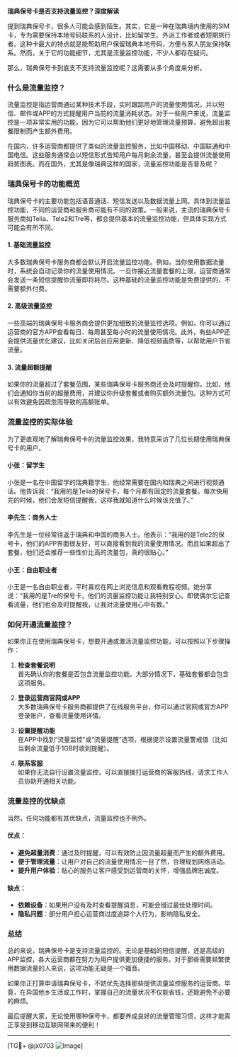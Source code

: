 **瑞典保号卡是否支持流量监控？深度解读**

提到瑞典保号卡，很多人可能会感到陌生。其实，它是一种在瑞典境内使用的SIM卡，专为需要保持本地号码联系的人设计，比如留学生、外派工作者或者短期旅行者。这种卡最大的特点就是能帮助用户保留瑞典本地号码，方便与家人朋友保持联系。然而，关于它的功能细节，尤其是流量监控功能，不少人都存在疑问。

那么，瑞典保号卡到底支不支持流量监控呢？这需要从多个角度来分析。

### 什么是流量监控？

流量监控是指运营商通过某种技术手段，实时跟踪用户的流量使用情况，并以短信、邮件或APP的方式提醒用户当前的流量消耗状态。对于一些用户来说，流量监控是一项非常实用的功能，因为它可以帮助他们更好地管理流量预算，避免超出套餐限制而产生额外费用。

在国内，许多运营商都提供了类似的流量监控服务，比如中国移动、中国联通和中国电信。这些服务通常会以短信形式告知用户每月剩余流量，甚至会提供流量使用趋势图表。而在国外，尤其是像瑞典这样的国家，流量监控功能是否普及呢？

### 瑞典保号卡的功能概览

瑞典保号卡的主要功能包括语音通话、短信发送以及数据流量上网。具体到流量监控功能，不同的运营商和服务商可能有不同的政策。一般来说，主流的瑞典保号卡服务商如Telia、Tele2和Tre等，都会提供基本的流量监控功能，但具体实现方式可能会有所不同。

#### 1. **基础流量监控**
大多数瑞典保号卡服务商都会默认开启流量监控功能。例如，当你使用数据流量时，系统会自动记录你的流量使用情况。一旦你接近流量套餐的上限，运营商通常会发送一条短信提醒你流量即将耗尽。这种基础的流量监控功能是免费提供的，不需要额外付费。

#### 2. **高级流量监控**
一些高端的瑞典保号卡服务商会提供更加细致的流量监控选项。例如，你可以通过运营商的官方APP查看每日、每周甚至每小时的流量使用情况。此外，有些APP还会提供流量优化建议，比如关闭后台应用更新、降低视频画质等，以帮助用户节省流量。

#### 3. **流量超额提醒**
如果你的流量超过了套餐范围，某些瑞典保号卡服务商还会及时提醒你。比如，他们会通知你当前的超量费用，并建议你升级套餐或者购买额外流量包。这种方式可以有效避免因疏忽而导致的高额账单。

### 流量监控的实际体验

为了更直观地了解瑞典保号卡的流量监控效果，我特意采访了几位长期使用瑞典保号卡的用户。

#### 小张：留学生
小张是一名在中国留学的瑞典籍学生，他经常需要在国内和瑞典之间进行视频通话。他告诉我：“我用的是Telia的保号卡，每个月都有固定的流量套餐。每次快用完的时候，他们会发短信提醒我，这样我就知道什么时候该充值了。”

#### 李先生：商务人士
李先生是一位经常往返于瑞典和中国的商务人士。他表示：“我用的是Tele2的保号卡，他们的APP界面很友好，可以直接看到我的流量使用情况。而且如果超出了套餐，他们还会推荐一些性价比高的流量包，真的很贴心。”

#### 小王：自由职业者
小王是一名自由职业者，平时喜欢在网上浏览信息和观看教程视频。她分享说：“我用的是Tre的保号卡，他们的流量监控功能让我特别安心。即使偶尔忘记查看流量，他们也会及时提醒我，让我对流量使用心中有数。”

### 如何开通流量监控？

如果你正在使用瑞典保号卡，想要开通或激活流量监控功能，可以按照以下步骤操作：

1. **检查套餐说明**  
   首先确认你的套餐是否包含流量监控功能。大部分情况下，基础套餐都会包含这项服务。

2. **登录运营商官网或APP**  
   大多数瑞典保号卡服务商都提供了在线服务平台，你可以通过官网或官方APP登录账户，查看流量使用详情。

3. **设置提醒功能**  
   在APP中找到“流量监控”或“流量提醒”选项，根据提示设置流量警戒值（比如当剩余流量低于1GB时收到提醒）。

4. **联系客服**  
   如果你无法自行设置流量监控，可以直接拨打运营商的客服热线，请求工作人员协助开通相关功能。

### 流量监控的优缺点

当然，任何功能都有其优缺点，流量监控也不例外。

#### 优点：
- **避免超量消费**：通过及时提醒，可以有效防止因流量超量而产生的额外费用。
- **便于管理流量**：让用户对自己的流量使用情况一目了然，合理规划网络活动。
- **提升用户体验**：贴心的服务让客户感受到运营商的关怀，增强品牌忠诚度。

#### 缺点：
- **依赖设备**：如果用户没有及时查看提醒消息，可能会错过最佳处理时间。
- **隐私问题**：部分用户担心运营商过度追踪个人行为，影响隐私安全。

### 总结

总的来说，瑞典保号卡是支持流量监控的。无论是基础的短信提醒，还是高级的APP监控，各大运营商都在努力为用户提供更加便捷的服务。对于那些需要频繁使用数据流量的人来说，这项功能无疑是一个福音。

如果你正打算申请瑞典保号卡，不妨优先选择那些提供流量监控服务的运营商。毕竟，在异国他乡生活或工作时，掌握自己的流量状况不仅能省钱，还能避免不必要的麻烦。

最后提醒大家，无论使用哪种保号卡，都要养成良好的流量管理习惯，这样才能真正享受到移动互联网带来的便利！

---

[TG💪+ @jx0703 ![Image](https://github.com/user-attachments/assets/dbca1d08-cadb-493c-b0ec-ad6f7a83f270)]